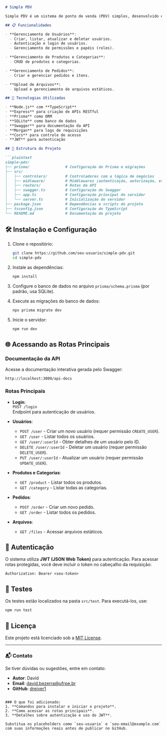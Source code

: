 ```markdown
# Simple PDV

Simple PDV é um sistema de ponto de venda (PDV) simples, desenvolvido em Node.js com TypeScript, utilizando Express para a criação de APIs RESTful e Prisma como ORM para gerenciar o banco de dados.

## 📋 Funcionalidades

- **Gerenciamento de Usuários**:
  - Criar, listar, atualizar e deletar usuários.
  - Autenticação e login de usuários.
  - Gerenciamento de permissões e papéis (roles).

- **Gerenciamento de Produtos e Categorias**:
  - CRUD de produtos e categorias.

- **Gerenciamento de Pedidos**:
  - Criar e gerenciar pedidos e itens.

- **Upload de Arquivos**:
  - Upload e gerenciamento de arquivos estáticos.

## 🚀 Tecnologias Utilizadas

- **Node.js** com **TypeScript**
- **Express** para criação de APIs RESTful
- **Prisma** como ORM
- **SQLite** como banco de dados
- **Swagger** para documentação da API
- **Morgan** para logs de requisições
- **Cors** para controle de acesso
- **JWT** para autenticação

## 📂 Estrutura do Projeto

```plaintext
simple-pdv/
├── prisma/                # Configuração do Prisma e migrações
├── src/
│   ├── controlers/        # Controladores com a lógica de negócios
│   ├── midleware/         # Middlewares (autenticação, autorização, etc.)
│   ├── routers/           # Rotas da API
│   ├── swagger.ts         # Configuração do Swagger
│   ├── app.ts             # Configuração principal do servidor
│   └── server.ts          # Inicialização do servidor
├── package.json           # Dependências e scripts do projeto
├── tsconfig.json          # Configuração do TypeScript
└── README.md              # Documentação do projeto
```

## 🛠️ Instalação e Configuração

1. Clone o repositório:
   ```bash
   git clone https://github.com/seu-usuario/simple-pdv.git
   cd simple-pdv
   ```

2. Instale as dependências:
   ```bash
   npm install
   ```

3. Configure o banco de dados no arquivo `prisma/schema.prisma` (por padrão, usa SQLite).

4. Execute as migrações do banco de dados:
   ```bash
   npx prisma migrate dev
   ```

5. Inicie o servidor:
   ```bash
   npm run dev
   ```

## 🌐 Acessando as Rotas Principais

### Documentação da API
Acesse a documentação interativa gerada pelo Swagger:
```
http://localhost:3000/api-docs
```

### Rotas Principais
- **Login**:  
  `POST /login`  
  Endpoint para autenticação de usuários.

- **Usuários**:  
  - `POST /user` - Criar um novo usuário (requer permissão `CREATE_USER`).
  - `GET /user` - Listar todos os usuários.
  - `GET /user/:userId` - Obter detalhes de um usuário pelo ID.
  - `DELETE /user/:userId` - Deletar um usuário (requer permissão `DELETE_USER`).
  - `PUT /user/:userId` - Atualizar um usuário (requer permissão `UPDATE_USER`).

- **Produtos e Categorias**:  
  - `GET /product` - Listar todos os produtos.
  - `GET /category` - Listar todas as categorias.

- **Pedidos**:  
  - `POST /order` - Criar um novo pedido.
  - `GET /order` - Listar todos os pedidos.

- **Arquivos**:  
  - `GET /files` - Acessar arquivos estáticos.

## 🔑 Autenticação

O sistema utiliza **JWT (JSON Web Token)** para autenticação. Para acessar rotas protegidas, você deve incluir o token no cabeçalho da requisição:

```plaintext
Authorization: Bearer <seu-token>
```

## 🧪 Testes

Os testes estão localizados na pasta `src/test`. Para executá-los, use:

```bash
npm run test
```

## 📜 Licença

Este projeto está licenciado sob a [MIT License](LICENSE).

---

### 📬 Contato

Se tiver dúvidas ou sugestões, entre em contato:

- **Autor**: David
- **Email**: [david.bezerra@ufrpe.br](mailto:david.bezerra@ufrpe.br)
- **GitHub**: [dreiver1](https://github.com/seu-usuario)
```

### O que foi adicionado:
1. **Comandos para instalar e iniciar o projeto**.
2. **Como acessar as rotas principais**.
3. **Detalhes sobre autenticação e uso do JWT**.

Substitua os placeholders como `seu-usuario` e `seu-email@example.com` com suas informações reais antes de publicar no GitHub.
